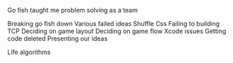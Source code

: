 Go fish taught me problem solving as a team

Breaking go fish down
Various failed ideas
	Shuffle
	Css
Failing to building TCP
Deciding on game layout
Deciding on game flow
Xcode issues
Getting code deleted 
Presenting our ideas

Life algorithms